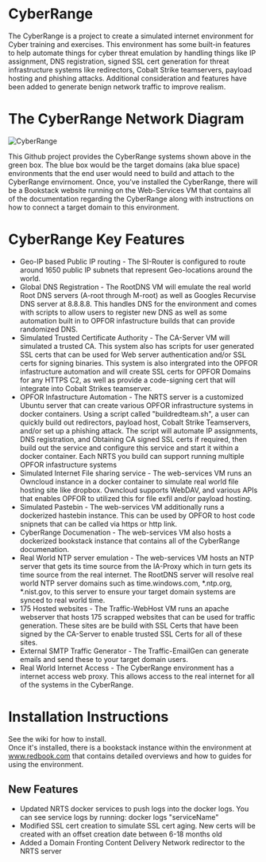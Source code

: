 # CyberRange
The CyberRange is a project to create a simulated internet environment for Cyber training and exercises.  This environment has some built-in features to help automate things for cyber threat emulation by handling things like IP assignment, DNS registration, signed SSL cert generation for threat infrastructure systems like redirectors, Cobalt Strike teamservers, payload hosting and phishing attacks.  Additional consideration and features have been added to generate benign network traffic to improve realism.  

# The CyberRange Network Diagram
![CyberRange](https://github.com/chipmanfu/Cyber-Range/assets/50666533/4d71b340-ffaa-4745-b7a7-e9624449adca)

This Github project provides the CyberRange systems shown above in the green box.  The blue box would be the target domains (aka blue space) environments that the end user would need to build and attach to the CyberRange envirnoment.  Once, you've installed the CyberRange, there will be a Bookstack website running on the Web-Services VM that contains all of the documentation regarding the CyberRange along with instructions on how to connect a target domain to this environment.

# CyberRange Key Features
- Geo-IP based Public IP routing - The SI-Router is configured to route around 1650 public IP subnets that represent Geo-locations around the world.
- Global DNS Registration - The RootDNS VM will emulate the real world Root DNS servers (A-root through M-root) as well as Googles Recurvise DNS server at 8.8.8.8.  This handles DNS for the environment and comes with scripts to allow users to register new DNS as well as some automation built in to OPFOR infastructure builds that can provide randomized DNS.
- Simulated Trusted Certificate Authority - The CA-Server VM will simulated a trusted CA.  This system also has scripts for user generated SSL certs that can be used for Web server authentication and/or SSL certs for signing binaries.  This system is also intergrated into the OPFOR infastructure automation and will create SSL certs for OPFOR Domains for any HTTPS C2, as well as provide a code-signing cert that will integrate into Cobalt Strikes teamserver.
- OPFOR Infastructure Automation - The NRTS server is a customized Ubuntu server that can create various OPFOR infrastructure systems in docker containers.  Using a script called "buildredteam.sh", a user can quickly build out redirectors, payload host, Cobalt Strike Teamservers, and/or set up a phishing attack.  The script will automate IP assignments, DNS registration, and Obtaining CA signed SSL certs if required, then build out the service and configure this service and start it within a docker container.  Each NRTS you build can support running multiple OPFOR infastructure systems
- Simulated Internet File sharing service - The web-services VM runs an Owncloud instance in a docker container to simulate real world file hosting site like dropbox.  Owncloud supports WebDAV, and various APIs that enables OPFOR to utilized this for file exfil and/or payload hosting.
- Simulated Pastebin - The web-services VM additionally runs a dockerized hastebin instance.  This can be used by OPFOR to host code snipnets that can be called via https or http link.
- CyberRange Documenation - The web-services VM also hosts a dockerized bookstack instance that contains all of the CyberRange documenation.
- Real World NTP server emulation - The web-services VM hosts an NTP server that gets its time source from the IA-Proxy which in turn gets its time source from the real internet.  The RootDNS server will resolve real world NTP server domains such as time.windows.com, *.ntp.org, *.nist.gov, to this server to ensure your target domain systems are synced to real world time.
- 175 Hosted websites - The Traffic-WebHost VM runs an apache webserver that hosts 175 scrapped websites that can be used for traffic generation.  These sites are be build with SSL Certs that have been signed by the CA-Server to enable trusted SSL Certs for all of these sites.
- External SMTP Traffic Generator - The Traffic-EmailGen can generate emails and send these to your target domain users.
- Real World Internet Access - The CyberRange environment has a internet access web proxy.  This allows access to the real internet for all of the systems in the CyberRange.

# Installation Instructions
See the wiki for how to install.  
Once it's installed, there is a bookstack instance within the environment at www.redbook.com that contains detailed overviews and how to guides for using the environment.

## New Features

- Updated NRTS docker services to push logs into the docker logs.  You can see service logs by running: docker logs "serviceName"
- Modified SSL cert creation to simulate SSL cert aging.  New certs will be created with an offset creation date between 6-18 months old
- Added a Domain Fronting Content Delivery Network redirector to the NRTS server
